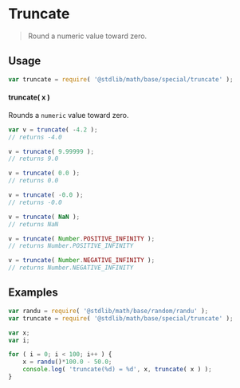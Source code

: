 # Truncate

> Round a numeric value toward zero.


<section class="usage">

## Usage

``` javascript
var truncate = require( '@stdlib/math/base/special/truncate' );
```

#### truncate( x )

Rounds a `numeric` value toward zero.

``` javascript
var v = truncate( -4.2 );
// returns -4.0

v = truncate( 9.99999 );
// returns 9.0

v = truncate( 0.0 );
// returns 0.0

v = truncate( -0.0 );
// returns -0.0

v = truncate( NaN );
// returns NaN

v = truncate( Number.POSITIVE_INFINITY );
// returns Number.POSITIVE_INFINITY

v = truncate( Number.NEGATIVE_INFINITY );
// returns Number.NEGATIVE_INFINITY
```

</section>

<!-- /.usage -->


<section class="examples">

## Examples

``` javascript
var randu = require( '@stdlib/math/base/random/randu' );
var truncate = require( '@stdlib/math/base/special/truncate' );

var x;
var i;

for ( i = 0; i < 100; i++ ) {
    x = randu()*100.0 - 50.0;
    console.log( 'truncate(%d) = %d', x, truncate( x ) );
}
```

</section>

<!-- /.examples -->


<section class="links">

</section>

<!-- /.links -->
